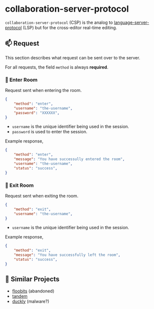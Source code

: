# collaboration-server-protocol

`collaboration-server-protocol` (CSP) is the analog to [language-server-protocol][]
(LSP) but for the cross-editor real-time editing.

## 📫 Request

This section describes what request can be sent over to the server.

For all requests, the field `method` is always **required**.

### 🚪 Enter Room

Request sent when entering the room.

```json
{
    "method": "enter",
    "username": "the-username",
    "password": "XXXXXX",
}
```

- `username` is the unique identifier being used in the session.
- `password` is used to enter the session.

Example response,

```json
{
    "method": "enter",
    "message": "You have successully entered the room",
    "username": "the-username",
    "status": "success",
}
```

### 🚪 Exit Room

Request sent when exiting the room.

```json
{
    "method": "exit",
    "username": "the-username",
}
```

- `username` is the unique identifier being used in the session.

Example response,

```json
{
    "method": "exit",
    "message": "You have successfully left the room",
    "status": "success",
}
```

## 📁 Similar Projects

- [floobits](https://floobits.com/) (abandoned)
- [tandem](https://github.com/typeintandem/tandem)
- [duckly](https://duckly.com/) (malware?)


<!-- Links -->

[language-server-protocol]: https://github.com/microsoft/language-server-protocol
